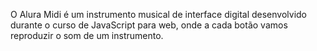 O Alura Midi é um instrumento musical de interface digital desenvolvido durante o curso de JavaScript para web, onde a cada botão vamos reproduzir o som de um instrumento. 
